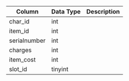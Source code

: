 | Column       | Data Type | Description |
| ------------ | --------- | ----------- |
| char_id      | int       |             |
| item_id      | int       |             |
| serialnumber | int       |             |
| charges      | int       |             |
| item_cost    | int       |             |
| slot_id      | tinyint   |             |